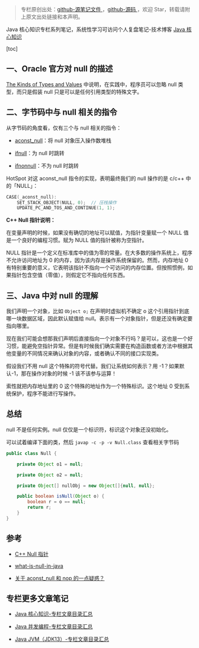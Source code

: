 > 专栏原创出处：[github-源笔记文件 ](https://github.com/GourdErwa/review-notes/tree/master/language/java-core) ，[github-源码 ](https://github.com/GourdErwa/java-advanced/tree/master/java-core)，欢迎 Star，转载请附上原文出处链接和本声明。

Java 核心知识专栏系列笔记，系统性学习可访问个人复盘笔记-技术博客 [Java 核心知识 ](https://review-notes.top/language/java-core/)

[toc]

## 一、Oracle 官方对 null 的描述

[The Kinds of Types and Values](https://docs.oracle.com/javase/specs/jls/se8/html/jls-4.html#jls-4.1) 中说明，在实践中，程序员可以忽略 null 类型，而只是假装 null 只是可以是任何引用类型的特殊文字。

## 二、字节码中与 null 相关的指令
从字节码的角度看，仅有三个与 null 相关的指令：

- [aconst_null](https://docs.oracle.com/javase/specs/jvms/se8/html/jvms-6.html#jvms-6.5.aconst_null)：将 null 对象压入操作数堆栈

- [ifnull](https://docs.oracle.com/javase/specs/jvms/se8/html/jvms-6.html#jvms-6.5.ifnull)：为 null 时跳转

- [ifnonnull](https://docs.oracle.com/javase/specs/jvms/se8/html/jvms-6.html#jvms-6.5.ifnonnull)：不为 null 时跳转

HotSpot 对这 aconst_null 指令的实现，表明最终我们的 null 操作的是 c/c++ 中的「NULL」：
```c
CASE(_aconst_null): 
    SET_STACK_OBJECT(NULL, 0);  // 压栈操作
    UPDATE_PC_AND_TOS_AND_CONTINUE(1, 1);
```

**C++ Null 指针说明：**

在变量声明的时候，如果没有确切的地址可以赋值，为指针变量赋一个 NULL 值是一个良好的编程习惯。赋为 NULL 值的指针被称为空指针。

NULL 指针是一个定义在标准库中的值为零的常量。在大多数的操作系统上，程序不允许访问地址为 0 的内存，因为该内存是操作系统保留的。然而，内存地址 0 有特别重要的意义，它表明该指针不指向一个可访问的内存位置。但按照惯例，如果指针包含空值（零值），则假定它不指向任何东西。

## 三、Java 中对 null 的理解
我们声明一个对象，比如 `Object o;` 在声明时虚拟机不确定 o 这个引用指针到底哪一块数据区域，因此默认赋值给 null。表示有一个对象指针，但是还没有确定要指向哪里。

现在我们可能会想那我们声明后直接指向一个对象不行吗？是可以，这也是一个好习惯，能避免空指针异常。但是有时候我们确实需要在构造函数或者方法中根据其他变量的不同情况来确认对象的内容，或者确认不同的接口实现类。

假设我们不用 null 这个特殊的符号代替。我们让系统如何表示？用 -1？如果默认-1，那在操作对象的时候 -1 该不该参与运算！

索性就把内存地址里的 0 这个特殊的地址作为一个特殊标识。这个地址 0 受到系统保护，程序不能进行写操作。

## 总结

null 不是任何实例。null 仅仅是一个标识符，标识这个对象还没初始化。


可以试着编译下面的类，然后 `javap -c -p -v Null.class` 查看相关字节码
```java
public class Null {

    private Object o1 = null;

    private Object o2 = null;

    private Object[] nullObj = new Object[]{null, null};

    public boolean isNull(Object o) {
        boolean r = o == null;
        return r;
    }    
}
```
## 参考
- [C++ Null 指针 ](https://www.runoob.com/cplusplus/cpp-null-pointers.html)

- [what-is-null-in-java](https://stackoverflow.com/questions/2707322/what-is-null-in-java)

- [关于 aconst_null 和 nop 的一点疑惑？](https://www.zhihu.com/question/55437438)
## 专栏更多文章笔记
- [Java 核心知识-专栏文章目录汇总 ](https://gourderwa.blog.csdn.net/article/details/104020339)

- [Java 并发编程-专栏文章目录汇总 ](https://blog.csdn.net/xiaohulunb/article/details/103594468)

- [Java JVM（JDK13）-专栏文章目录汇总 ](https://blog.csdn.net/xiaohulunb/article/details/103828570)